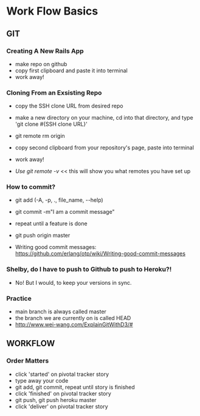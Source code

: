 # Work Flow Basics

## GIT

### Creating A New Rails App

- make repo on github
- copy first clipboard and paste it into terminal
- work away!

### Cloning From an Exsisting Repo

- copy the SSH clone URL from desired repo
- make a new directory on your machine, cd into that directory, and type 'git clone #{SSH clone URL}'
- git remote rm origin
- copy second clipboard from your repository's page, paste into terminal
- work away!

- *Use git remote -v*  << this will show you what remotes you have set up

### How to commit?

- git add (-A, -p, ., file_name, --help)
- git commit -m"I am a commit message"
- repeat until a feature is done
- git push origin master

- Writing good commit messages: https://github.com/erlang/otp/wiki/Writing-good-commit-messages

### Shelby, do I have to push to Github to push to Heroku?!

 - No! But I would, to keep your versions in sync.

### Practice

- main branch is always called master
- the branch we are currently on is called HEAD
- http://www.wei-wang.com/ExplainGitWithD3/#

## WORKFLOW

### Order Matters

- click 'started' on pivotal tracker story
- type away your code
- git add, git commit, repeat until story is finished
- click 'finished' on pivotal tracker story
- git push, git push heroku master
- click 'deliver' on pivotal tracker story
